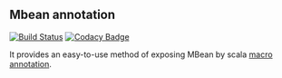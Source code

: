 ## Mbean annotation

[![Build Status](https://travis-ci.org/wacai/config-annotation.png?branch=master)](https://travis-ci.org/wacai/config-annotation)
[![Codacy Badge](https://www.codacy.com/project/badge/b9158949586c439cb05e21333f52798b)](https://www.codacy.com/public/zhonglunfu/config-annotation)

It provides an easy-to-use method of exposing MBean by scala [macro annotation][mcr].

[mcr]:http://docs.scala-lang.org/overviews/macros/annotations.html

